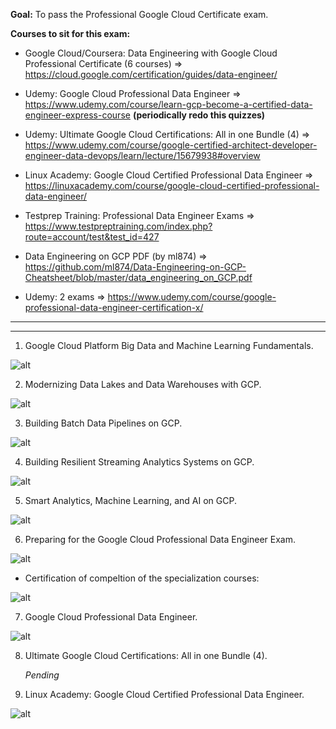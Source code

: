 
**Goal:** To pass the Professional Google Cloud Certificate exam.

**Courses to sit for this exam:**

- Google Cloud/Coursera: Data Engineering with Google Cloud Professional Certificate (6 courses) => https://cloud.google.com/certification/guides/data-engineer/

- Udemy:    Google Cloud Professional Data Engineer => https://www.udemy.com/course/learn-gcp-become-a-certified-data-engineer-express-course **(periodically redo this quizzes)**

- Udemy:    Ultimate Google Cloud Certifications: All in one Bundle (4) => https://www.udemy.com/course/google-certified-architect-developer-engineer-data-devops/learn/lecture/15679938#overview

- Linux Academy: Google Cloud Certified Professional Data Engineer => https://linuxacademy.com/course/google-cloud-certified-professional-data-engineer/

- Testprep Training: Professional Data Engineer Exams => https://www.testpreptraining.com/index.php?route=account/test&test_id=427

- Data Engineering on GCP PDF (by ml874) => https://github.com/ml874/Data-Engineering-on-GCP-Cheatsheet/blob/master/data_engineering_on_GCP.pdf

- Udemy: 2 exams => https://www.udemy.com/course/google-professional-data-engineer-certification-x/

--------------------------------
--------------------------------


1. Google Cloud Platform Big Data and Machine Learning Fundamentals.

![alt](certificates/learning_fundamentals_gcp_bigdata.png " ")

2. Modernizing Data Lakes and Data Warehouses with GCP.

![alt](certificates/gcp_modernizing_data_warehouses.png " ")

3. Building Batch Data Pipelines on GCP.

![alt](certificates/building_batch_data_pipelines_on_gcp.png " ")

4.  Building Resilient Streaming Analytics Systems on GCP.

![alt](certificates/Building_Resilient_Streaming_Analytics_Systems_GCP.png " ")

5. Smart Analytics, Machine Learning, and AI on GCP.

![alt](certificates/smart_analytics_ml_ai_on_gcp.png)

6. Preparing for the Google Cloud Professional Data Engineer Exam.

![alt](certificates/preparing_for_gcprofessional_data_engineer_exam.png " ")

- Certification of compeltion of the specialization courses:

![alt](certificates/data_engineering_with_google_cloud.png " ")

7. Google Cloud Professional Data Engineer. 

![alt](certificates/udemy_210.png)

8. Ultimate Google Cloud Certifications: All in one Bundle (4).

    *Pending*

9. Linux Academy: Google Cloud Certified Professional Data Engineer.

![alt](certificates/linux_academy.png)